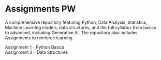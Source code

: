 # Assignments PW
A comprehensive repository featuring Python, Data Analysis, Statistics, Machine Learning models, data structures, and the full syllabus from basics to advanced, including Generative AI. The repository also includes Assignments to reinforce learning.

Assignment 1 - Python Basics    
Assignment 2 - Data Structures    


